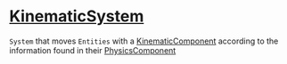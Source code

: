 # [KinematicSystem](KinematicSystem.hpp)

`System` that moves `Entities` with a [KinematicComponent](../components/data/KinematicComponent.md) according to the information found in their [PhysicsComponent](../components/data/PhysicsComponent.md)